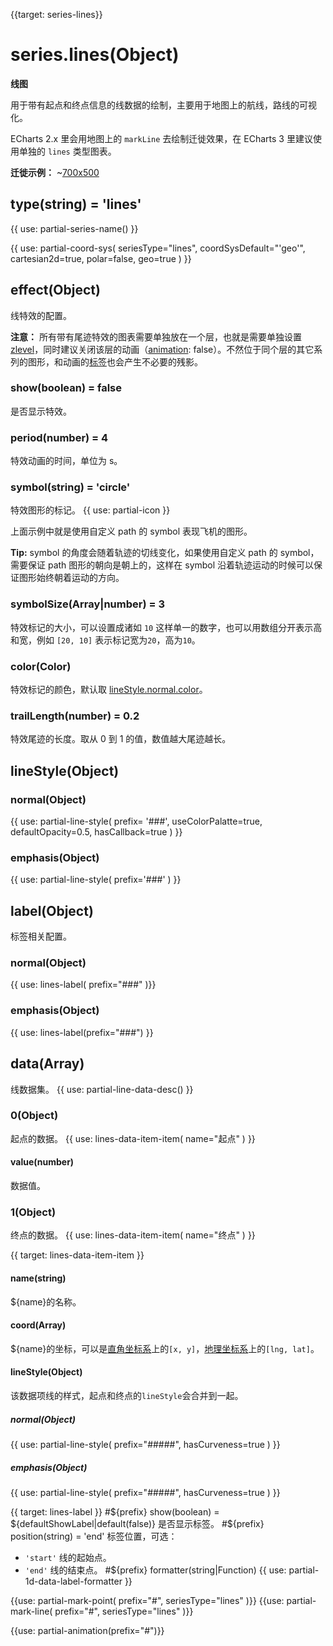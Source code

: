 
{{target: series-lines}}

# series.lines(Object)

**线图**

用于带有起点和终点信息的线数据的绘制，主要用于地图上的航线，路线的可视化。

ECharts 2.x 里会用地图上的 `markLine` 去绘制迁徙效果，在 ECharts 3 里建议使用单独的 `lines` 类型图表。

**迁徙示例：**
~[700x500](${galleryViewPath}geo-lines&edit=1&reset=1)


## type(string) = 'lines'

{{ use: partial-series-name() }}


{{ use: partial-coord-sys(
    seriesType="lines",
    coordSysDefault="'geo'",
    cartesian2d=true,
    polar=false,
    geo=true
) }}

## effect(Object)
线特效的配置。

**注意：** 所有带有尾迹特效的图表需要单独放在一个层，也就是需要单独设置 [zlevel](~series-lines.zlevel)，同时建议关闭该层的动画（[animation](~series-lines.animation): false）。不然位于同个层的其它系列的图形，和动画的[标签](~series-lines.label)也会产生不必要的残影。

### show(boolean) = false
是否显示特效。
### period(number) = 4
特效动画的时间，单位为 s。
### symbol(string) = 'circle'
特效图形的标记。
{{ use: partial-icon }}

上面示例中就是使用自定义 path 的 symbol 表现飞机的图形。

**Tip:** symbol 的角度会随着轨迹的切线变化，如果使用自定义 path 的 symbol，需要保证 path 图形的朝向是朝上的，这样在 symbol 沿着轨迹运动的时候可以保证图形始终朝着运动的方向。

### symbolSize(Array|number) = 3
特效标记的大小，可以设置成诸如 `10` 这样单一的数字，也可以用数组分开表示高和宽，例如 `[20, 10]` 表示标记宽为`20`，高为`10`。

### color(Color)
特效标记的颜色，默认取 [lineStyle.normal.color](~series-lines.lineStyle.normal.color)。

### trailLength(number) = 0.2
特效尾迹的长度。取从 0 到 1 的值，数值越大尾迹越长。

## lineStyle(Object)
### normal(Object)
{{ use: partial-line-style(
    prefix= '###',
    useColorPalatte=true,
    defaultOpacity=0.5,
    hasCallback=true
) }}
### emphasis(Object)
{{ use: partial-line-style(
    prefix='###'
) }}

## label(Object)
标签相关配置。
### normal(Object)
{{ use: lines-label(
    prefix="###"
)}}
### emphasis(Object)
{{ use: lines-label(prefix="###") }}

## data(Array)
线数据集。
{{ use: partial-line-data-desc() }}

### 0(Object)
起点的数据。
{{ use: lines-data-item-item(
    name="起点"
) }}
#### value(number)
数据值。

### 1(Object)
终点的数据。
{{ use: lines-data-item-item(
    name="终点"
) }}


{{ target: lines-data-item-item }}
#### name(string)
${name}的名称。
#### coord(Array)
${name}的坐标，可以是[直角坐标系](~grid)上的`[x, y]`，[地理坐标系](~geo)上的`[lng, lat]`。
#### lineStyle(Object)
该数据项线的样式，起点和终点的`lineStyle`会合并到一起。
##### normal(Object)
{{ use: partial-line-style(
    prefix="#####",
    hasCurveness=true
) }}
##### emphasis(Object)
{{ use: partial-line-style(
    prefix="#####",
    hasCurveness=true
) }}


{{ target: lines-label }}
#${prefix} show(boolean) = ${defaultShowLabel|default(false)}
是否显示标签。
#${prefix} position(string) = 'end'
标签位置，可选：
+ `'start'` 线的起始点。
+ `'end'`   线的结束点。
#${prefix} formatter(string|Function)
{{ use: partial-1d-data-label-formatter }}

{{use: partial-mark-point(
    prefix="#",
    seriesType="lines"
)}}
{{use: partial-mark-line(
    prefix="#",
    seriesType="lines"
)}}

{{use: partial-animation(prefix="#")}}
